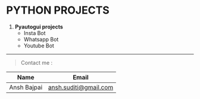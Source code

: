 # PYTHON PROJECTS

1. **Pyautogui projects**
    * Insta Bot
    * Whatsapp Bot
    * Youtube Bot
---

> Contact me :

| Name | Email |
| --- | --- |
| Ansh Bajpai | ansh.suditi@gmail.com |
